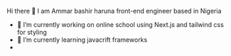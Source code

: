 Hi there 👋 I am Ammar bashir haruna front-end engineer based in Nigeria 

- 🔭 I’m currently working on online school using Next.js and tailwind css for styling
- 🌱 I’m currently learning javacrift frameworks
-


